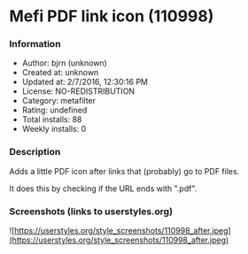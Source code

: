 # Mefi PDF link icon (110998)

### Information
- Author: bjrn (unknown)
- Created at: unknown
- Updated at: 2/7/2016, 12:30:16 PM
- License: NO-REDISTRIBUTION
- Category: metafilter
- Rating: undefined
- Total installs: 88
- Weekly installs: 0


### Description
Adds a little PDF icon after links that (probably) go to PDF files.

It does this by checking if the URL ends with ".pdf".


### Screenshots (links to userstyles.org)
![https://userstyles.org/style_screenshots/110998_after.jpeg](https://userstyles.org/style_screenshots/110998_after.jpeg)


